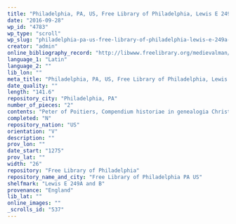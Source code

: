 ```yaml
---
title: "Philadelphia, PA, US, Free Library of Philadelphia, Lewis E 249A and B"
date: "2016-09-28"
wp_id: "4783"
wp_type: "scroll"
wp_slug: "philadelphia-pa-us-free-library-of-philadelphia-lewis-e-249a-and-b"
creator: "admin"
online_bibliography_record: "http://libwww.freelibrary.org/medievalman/detail.cfm?searchKey=1998781017&ItemID=mca249001a"
language_1: "Latin"
language_2: ""
lib_lon: ""
meta_title: "Philadelphia, PA, US, Free Library of Philadelphia, Lewis E 249A and B"
date_quality: ""
length: "141.6"
repository_city: "Philadelphia, PA"
number_of_pieces: "2"
contents: "Peter of Poitiers, Compendium historiae in genealogia Christi with explanation of Wheel of Seven."
completed: "N"
repository_nation: "US"
orientation: "V"
description: ""
prov_lon: ""
date_start: "1275"
prov_lat: ""
width: "26"
repository: "Free Library of Philadelphia"
repository_name_and_city: "Free Library of Philadelphia PA US"
shelfmark: "Lewis E 249A and B"
provenance: "England"
lib_lat: ""
online_images: ""
_scrolls_id: "537"
---
```



